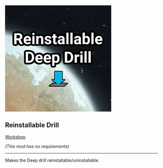 ![](https://raw.githubusercontent.com/WilliamVenner/RimWorld-ReinstallableDrill/master/About/Preview.png)

## Reinstallable Drill

[Workshop](http://steamcommunity.com/sharedfiles/filedetails/?id=1088742286)

_(This mod has no requirements)_

----

Makes the Deep drill reinstallable/uninstallable.